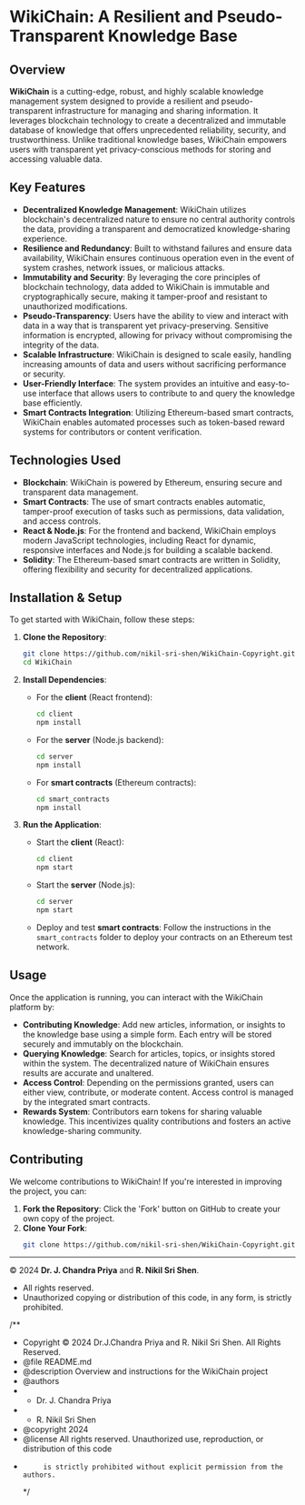 # **WikiChain: A Resilient and Pseudo-Transparent Knowledge Base**

## **Overview**

**WikiChain** is a cutting-edge, robust, and highly scalable knowledge management system designed to provide a resilient and pseudo-transparent infrastructure for managing and sharing information. It leverages blockchain technology to create a decentralized and immutable database of knowledge that offers unprecedented reliability, security, and trustworthiness. Unlike traditional knowledge bases, WikiChain empowers users with transparent yet privacy-conscious methods for storing and accessing valuable data.

## **Key Features**

- **Decentralized Knowledge Management**: WikiChain utilizes blockchain's decentralized nature to ensure no central authority controls the data, providing a transparent and democratized knowledge-sharing experience.
- **Resilience and Redundancy**: Built to withstand failures and ensure data availability, WikiChain ensures continuous operation even in the event of system crashes, network issues, or malicious attacks.
- **Immutability and Security**: By leveraging the core principles of blockchain technology, data added to WikiChain is immutable and cryptographically secure, making it tamper-proof and resistant to unauthorized modifications.
- **Pseudo-Transparency**: Users have the ability to view and interact with data in a way that is transparent yet privacy-preserving. Sensitive information is encrypted, allowing for privacy without compromising the integrity of the data.
- **Scalable Infrastructure**: WikiChain is designed to scale easily, handling increasing amounts of data and users without sacrificing performance or security.
- **User-Friendly Interface**: The system provides an intuitive and easy-to-use interface that allows users to contribute to and query the knowledge base efficiently.
- **Smart Contracts Integration**: Utilizing Ethereum-based smart contracts, WikiChain enables automated processes such as token-based reward systems for contributors or content verification.

## **Technologies Used**

- **Blockchain**: WikiChain is powered by Ethereum, ensuring secure and transparent data management.
- **Smart Contracts**: The use of smart contracts enables automatic, tamper-proof execution of tasks such as permissions, data validation, and access controls.
- **React & Node.js**: For the frontend and backend, WikiChain employs modern JavaScript technologies, including React for dynamic, responsive interfaces and Node.js for building a scalable backend.
- **Solidity**: The Ethereum-based smart contracts are written in Solidity, offering flexibility and security for decentralized applications.

## **Installation & Setup**

To get started with WikiChain, follow these steps:

1. **Clone the Repository**:

   ```bash
   git clone https://github.com/nikil-sri-shen/WikiChain-Copyright.git
   cd WikiChain
   ```

2. **Install Dependencies**:

   - For the **client** (React frontend):

     ```bash
     cd client
     npm install
     ```

   - For the **server** (Node.js backend):

     ```bash
     cd server
     npm install
     ```

   - For **smart contracts** (Ethereum contracts):
     ```bash
     cd smart_contracts
     npm install
     ```

3. **Run the Application**:

   - Start the **client** (React):

     ```bash
     cd client
     npm start
     ```

   - Start the **server** (Node.js):

     ```bash
     cd server
     npm start
     ```

   - Deploy and test **smart contracts**:
     Follow the instructions in the `smart_contracts` folder to deploy your contracts on an Ethereum test network.

## **Usage**

Once the application is running, you can interact with the WikiChain platform by:

- **Contributing Knowledge**: Add new articles, information, or insights to the knowledge base using a simple form. Each entry will be stored securely and immutably on the blockchain.
- **Querying Knowledge**: Search for articles, topics, or insights stored within the system. The decentralized nature of WikiChain ensures results are accurate and unaltered.
- **Access Control**: Depending on the permissions granted, users can either view, contribute, or moderate content. Access control is managed by the integrated smart contracts.
- **Rewards System**: Contributors earn tokens for sharing valuable knowledge. This incentivizes quality contributions and fosters an active knowledge-sharing community.

## **Contributing**

We welcome contributions to WikiChain! If you're interested in improving the project, you can:

1. **Fork the Repository**: Click the 'Fork' button on GitHub to create your own copy of the project.
2. **Clone Your Fork**:
   ```bash
   git clone https://github.com/nikil-sri-shen/WikiChain-Copyright.git
   ```

---

© 2024 **Dr. J. Chandra Priya** and **R. Nikil Sri Shen**.

- All rights reserved.
- Unauthorized copying or distribution of this code, in any form, is strictly prohibited.

/\*\*

- Copyright © 2024 Dr.J.Chandra Priya and R. Nikil Sri Shen. All Rights Reserved.
- @file README.md
- @description Overview and instructions for the WikiChain project
- @authors
- - Dr. J. Chandra Priya
- - R. Nikil Sri Shen
- @copyright 2024
- @license All rights reserved. Unauthorized use, reproduction, or distribution of this code
-          is strictly prohibited without explicit permission from the authors.
  \*/
